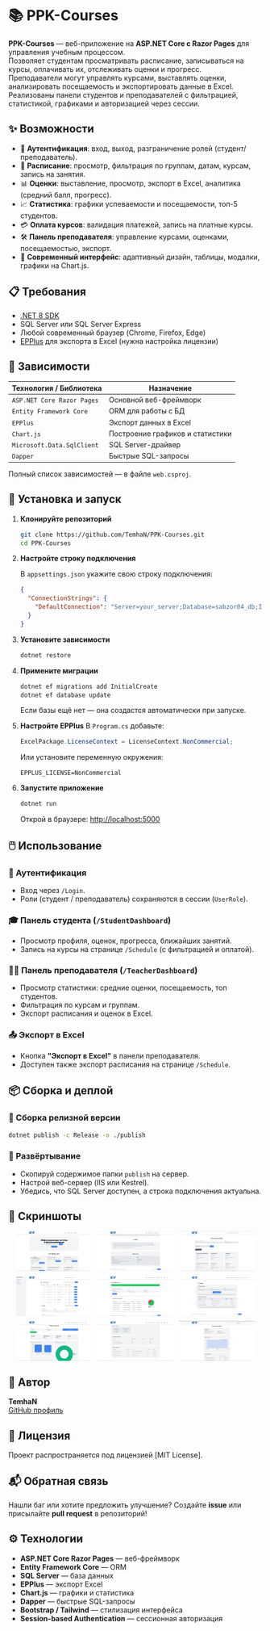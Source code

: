 # 📚 PPK-Courses

**PPK-Courses** — веб-приложение на **ASP.NET Core с Razor Pages** для управления учебным процессом.  
Позволяет студентам просматривать расписание, записываться на курсы, оплачивать их, отслеживать оценки и прогресс.  
Преподаватели могут управлять курсами, выставлять оценки, анализировать посещаемость и экспортировать данные в Excel.  
Реализованы панели студентов и преподавателей с фильтрацией, статистикой, графиками и авторизацией через сессии.

## ✨ Возможности

- 🔐 **Аутентификация**: вход, выход, разграничение ролей (студент/преподаватель).
- 📅 **Расписание**: просмотр, фильтрация по группам, датам, курсам, запись на занятия.
- 📊 **Оценки**: выставление, просмотр, экспорт в Excel, аналитика (средний балл, прогресс).
- 📈 **Статистика**: графики успеваемости и посещаемости, топ-5 студентов.
- 💳 **Оплата курсов**: валидация платежей, запись на платные курсы.
- 🛠️ **Панель преподавателя**: управление курсами, оценками, посещаемостью, экспорт.
- 🎨 **Современный интерфейс**: адаптивный дизайн, таблицы, модалки, графики на Chart.js.

## 📋 Требования

- [.NET 8 SDK](https://dotnet.microsoft.com/en-us/download)
- SQL Server или SQL Server Express
- Любой современный браузер (Chrome, Firefox, Edge)
- [EPPlus](https://github.com/EPPlusSoftware/EPPlus) для экспорта в Excel (нужна настройка лицензии)

## 🧩 Зависимости

| Технология / Библиотека         | Назначение                              |
|----------------------------------|------------------------------------------|
| `ASP.NET Core Razor Pages`       | Основной веб-фреймворк                   |
| `Entity Framework Core`          | ORM для работы с БД                      |
| `EPPlus`                         | Экспорт данных в Excel                   |
| `Chart.js`                       | Построение графиков и статистики         |
| `Microsoft.Data.SqlClient`       | SQL Server-драйвер                       |
| `Dapper`                         | Быстрые SQL-запросы                      |

Полный список зависимостей — в файле `web.csproj`.

## 🚀 Установка и запуск

1. **Клонируйте репозиторий**
   ```bash
   git clone https://github.com/TemhaN/PPK-Courses.git
   cd PPK-Courses

2. **Настройте строку подключения**

   В `appsettings.json` укажите свою строку подключения:

   ```json
   {
     "ConnectionStrings": {
       "DefaultConnection": "Server=your_server;Database=sabzor04_db;Integrated Security=True;TrustServerCertificate=True;"
     }
   }
   ```

3. **Установите зависимости**

   ```bash
   dotnet restore
   ```

4. **Примените миграции**

   ```bash
   dotnet ef migrations add InitialCreate
   dotnet ef database update
   ```

   Если базы ещё нет — она создастся автоматически при запуске.

5. **Настройте EPPlus**
   В `Program.cs` добавьте:

   ```csharp
   ExcelPackage.LicenseContext = LicenseContext.NonCommercial;
   ```

   Или установите переменную окружения:

   ```
   EPPLUS_LICENSE=NonCommercial
   ```

6. **Запустите приложение**

   ```bash
   dotnet run
   ```

   Открой в браузере: [http://localhost:5000](http://localhost:5000)

## 🖱️ Использование

### 🔑 Аутентификация

* Вход через `/Login`.
* Роли (студент / преподаватель) сохраняются в сессии (`UserRole`).

### 🎓 Панель студента (`/StudentDashboard`)

* Просмотр профиля, оценок, прогресса, ближайших занятий.
* Запись на курсы на странице `/Schedule` (с фильтрацией и оплатой).

### 👨‍🏫 Панель преподавателя (`/TeacherDashboard`)

* Просмотр статистики: средние оценки, посещаемость, топ студентов.
* Фильтрация по курсам и группам.
* Экспорт расписания и оценок в Excel.

### 📤 Экспорт в Excel

* Кнопка **"Экспорт в Excel"** в панели преподавателя.
* Доступен также экспорт расписания на странице `/Schedule`.

## 📦 Сборка и деплой

### 🔧 Сборка релизной версии

```bash
dotnet publish -c Release -o ./publish
```

### 🚀 Развёртывание

* Скопируй содержимое папки `publish` на сервер.
* Настрой веб-сервер (IIS или Kestrel).
* Убедись, что SQL Server доступен, а строка подключения актуальна.

## 📸 Скриншоты

<div style="display: flex; flex-wrap: wrap; gap: 10px; justify-content: center;">
  <img src="https://github.com/TemhaN/ppk-courses/blob/master/web/Screenshots/1.png?raw=true" alt="ppk-courses" width="30%">
  <img src="https://github.com/TemhaN/ppk-courses/blob/master/web/Screenshots/2.png?raw=true" alt="ppk-courses" width="30%">
  <img src="https://github.com/TemhaN/ppk-courses/blob/master/web/Screenshots/3.png?raw=true" alt="ppk-courses" width="30%">
  <img src="https://github.com/TemhaN/ppk-courses/blob/master/web/Screenshots/4.png?raw=true" alt="ppk-courses" width="30%">
  <img src="https://github.com/TemhaN/ppk-courses/blob/master/web/Screenshots/5.png?raw=true" alt="ppk-courses" width="30%">
  <img src="https://github.com/TemhaN/ppk-courses/blob/master/web/Screenshots/6.png?raw=true" alt="ppk-courses" width="30%">
  <img src="https://github.com/TemhaN/ppk-courses/blob/master/web/Screenshots/7.png?raw=true" alt="ppk-courses" width="30%">
  <img src="https://github.com/TemhaN/ppk-courses/blob/master/web/Screenshots/8.png?raw=true" alt="ppk-courses" width="30%">
  <img src="https://github.com/TemhaN/ppk-courses/blob/master/web/Screenshots/9.png?raw=true" alt="ppk-courses" width="30%">
</div>    

## 🧠 Автор

**TemhaN**  
[GitHub профиль](https://github.com/TemhaN)

## 🧾 Лицензия

Проект распространяется под лицензией [MIT License].

## 📬 Обратная связь

Нашли баг или хотите предложить улучшение?
Создайте **issue** или присылайте **pull request** в репозиторий!

## ⚙️ Технологии

* **ASP.NET Core Razor Pages** — веб-фреймворк
* **Entity Framework Core** — ORM
* **SQL Server** — база данных
* **EPPlus** — экспорт Excel
* **Chart.js** — графики и статистика
* **Dapper** — быстрые SQL-запросы
* **Bootstrap / Tailwind** — стилизация интерфейса
* **Session-based Authentication** — сессионная авторизация


